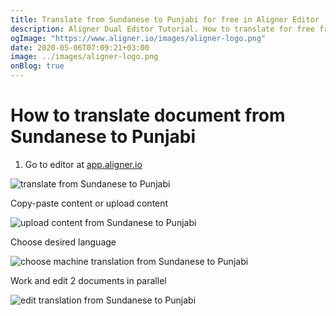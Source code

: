 ```yaml
---
title: Translate from Sundanese to Punjabi for free in Aligner Editor
description: Aligner Dual Editor Tutorial. How to translate for free from Sundanese to Punjabi. Aligner is multilingual document management platform. 
ogImage: "https://www.aligner.io/images/aligner-logo.png"
date: 2020-05-06T07:09:21+03:00
image: ../images/aligner-logo.png
onBlog: true
---
```


# How to translate document from Sundanese to Punjabi

1. Go to editor at [app.aligner.io](https://app.aligner.io "Aligner App web page")

![translate from Sundanese to Punjabi](../aligner-blank-editor.png "translate from Sundanese to Punjabi")

Copy-paste content or upload content

![upload content from Sundanese to Punjabi](../aligner-uploaded-document.png "upload content from Sundanese to Punjabi")

Choose desired language

![choose machine translation from Sundanese to Punjabi](../aligner-language-dropdown.png "choose machine translation from Sundanese to Punjabi")

Work and edit 2 documents in parallel

![edit translation from Sundanese to Punjabi](../aligner-double-sitded-editor.png "edit translation from Sundanese to Punjabi")

